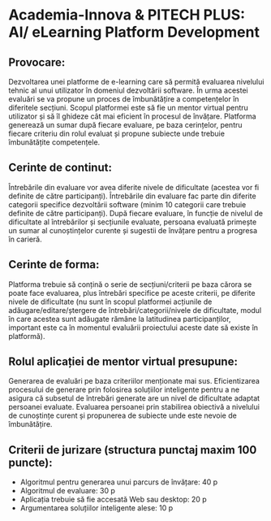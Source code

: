 # Academia-Innova & PITECH PLUS: AI/ eLearning Platform Development
## Provocare:

Dezvoltarea unei platforme de e-learning care să permită evaluarea nivelului tehnic al unui utilizator în domeniul dezvoltării software. În urma acestei evaluări se va propune un proces de îmbunătățire a competențelor în diferitele secțiuni. Scopul platformei este să fie un mentor virtual pentru utilizator și să îl ghideze cât mai eficient în procesul de învățare. Platforma generează un sumar după fiecare evaluare, pe baza cerințelor, pentru fiecare criteriu din rolul evaluat și propune subiecte unde trebuie îmbunătățite competențele.

## Cerinte de continut:

Întrebările din evaluare vor avea diferite nivele de dificultate (acestea vor fi definite de către participanți).
Întrebările din evaluare fac parte din diferite categorii specifice dezvoltării software (minim 10 categorii care trebuie definite de către participanți).
După fiecare evaluare, în funcție de nivelul de dificultate al întrebărilor și secțiunile evaluate, persoana evaluată primește un sumar al cunoștințelor curente și sugestii de învățare pentru a progresa în carieră.

## Cerinte de forma:

Platforma trebuie să conțină o serie de secțiuni/criterii pe baza cărora se poate face evaluarea, plus întrebări specifice pe aceste criterii, pe diferite nivele de dificultate (nu sunt în scopul platformei acțiunile de adăugare/editare/ștergere de întrebări/categorii/nivele de dificultate, modul în care acestea sunt adăugate rămâne la latitudinea participanților, important este ca în momentul evaluării proiectului aceste date să existe în platformă).

## Rolul aplicației de mentor virtual presupune:

Generarea de evaluări pe baza criteriilor menționate mai sus.
Eficientizarea procesului de generare prin folosirea soluțiilor inteligente pentru a ne asigura că subsetul de întrebări generate are un nivel de dificultate adaptat persoanei evaluate.
Evaluarea persoanei prin stabilirea obiectivă a nivelului de cunoștințe curent și propunerea de subiecte unde este nevoie de îmbunătățire.

## Criterii de jurizare (structura punctaj maxim 100 puncte):

- Algoritmul pentru generarea unui parcurs de învățare: 40 p
- Algoritmul de evaluare: 30 p
- Aplicația trebuie să fie accesată Web sau desktop: 20 p
- Argumentarea soluțiilor inteligente alese: 10 p ​
